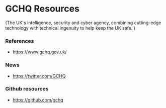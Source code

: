 
GCHQ Resources
====
(The UK's intelligence, security and cyber agency, combining cutting-edge technology with technical ingenuity to help keep the UK safe. )


### References
* https://www.gchq.gov.uk/


### News
* https://twitter.com/GCHQ


### Github resources
* https://github.com/gchq
